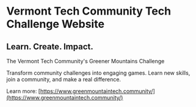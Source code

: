 # Vermont Tech Community Tech Challenge Website

## Learn. Create. Impact.

The Vermont Tech Community's Greener Mountains Challenge

Transform community challenges into engaging games. Learn new skills, join a community, and make a real difference.

Learn more: [https://www.greenmountaintech.community/](https://www.greenmountaintech.community/)
